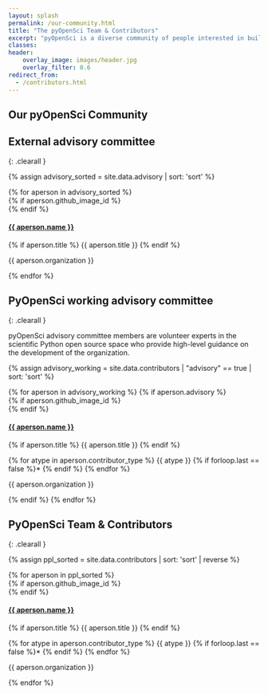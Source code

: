 ```yaml
---
layout: splash
permalink: /our-community.html
title: "The pyOpenSci Team & Contributors"
excerpt: "pyOpenSci is a diverse community of people interested in building a community of practice around scientific software written in Python."
classes:
header:
    overlay_image: images/header.jpg
    overlay_filter: 0.6
redirect_from:
  - /contributors.html
---
```


## Our pyOpenSci Community 

<!-- 
{{ site.data.contributors | size }} people have contributed to pyOpenSci as
of today! 

TODO add this role to the governance 
-->

## External advisory committee
{: .clearall }

{% assign advisory_sorted = site.data.advisory | sort: 'sort' %}

<div class="entries-grid">
{% for aperson in advisory_sorted %}
 <div class="grid__item">
   <article class="archive__item" itemscope="" itemtype="https://schema.org/CreativeWork">
       {% if aperson.github_image_id %}
         <div class="archive__item-teaser tall">
           <img src="https://avatars1.githubusercontent.com/u/{{ aperson.github_image_id }}?s=400&v=4" alt="">
         </div>
       {% endif %}
     <h4 class="archive__item-title" itemprop="headline">
         <a href="https://www.github.com/{{ aperson.github_username }}" rel="permalink"> {{ aperson.name }}
        </a>
     </h4>
     <p class="page__meta">
     {% if aperson.title %}
      <span>{{ aperson.title }}</span>
     {% endif %}
     </p>
     <p class="contrib_org" itemprop="organization"> {{ aperson.organization }} </p>
   </article>
 </div>
{% endfor %}
</div>

## PyOpenSci working advisory committee 
{: .clearall }

pyOpenSci advisory committee members are volunteer experts in the scientific Python open 
source space who provide high-level guidance on the development of the organization. 

{% assign advisory_working = site.data.contributors | "advisory" == true | sort: 'sort' %}

<div class="entries-grid">
{% for aperson in advisory_working %}
  {% if aperson.advisory %}
 <div class="grid__item">
   <article class="archive__item" itemscope="" itemtype="https://schema.org/CreativeWork">
       {% if aperson.github_image_id %}
         <div class="archive__item-teaser tall">
           <img src="https://avatars1.githubusercontent.com/u/{{ aperson.github_image_id }}?s=400&v=4" alt="">
         </div>
       {% endif %}
     <h4 class="archive__item-title" itemprop="headline">
         <a href="https://www.github.com/{{ aperson.github_username }}" rel="permalink"> {{ aperson.name }}
        </a>
     </h4>
     <p class="page__meta">
     {% if aperson.title %}
      <span>{{ aperson.title }}</span>
     {% endif %}
     </p>
     <!-- Contribution types -->
     <p class="page__meta">
     <span class="page__meta-readtime">
      {% for atype in aperson.contributor_type %}
      {{ atype }} {% if forloop.last == false %}* {% endif %}
      {% endfor %}
    </span>
    </p>
     <p class="contrib_org" itemprop="organization"> {{ aperson.organization }} </p>
   </article>
 </div>
 {% endif %}
{% endfor %}
</div>


## PyOpenSci Team & Contributors
{: .clearall }

{% assign ppl_sorted = site.data.contributors | sort: 'sort' | reverse %}

<div class="entries-grid">
{% for aperson in ppl_sorted %}
 <div class="grid__item">
   <article class="archive__item" itemscope="" itemtype="https://schema.org/CreativeWork">
       {% if aperson.github_image_id %}
         <div class="archive__item-teaser tall">
           <img src="https://avatars1.githubusercontent.com/u/{{ aperson.github_image_id }}?s=400&v=4" alt="">
         </div>
       {% endif %}
     <h4 class="archive__item-title" itemprop="headline">
         <a href="https://www.github.com/{{ aperson.github_username }}" rel="permalink"> {{ aperson.name }}
        </a>
     </h4>
     <p class="page__meta">
     {% if aperson.title %}
      <span>{{ aperson.title }}</span>
     {% endif %}
     </p>
     <!-- Contribution types -->
     <p class="page__meta">
     <span class="page__meta-readtime">
      {% for atype in aperson.contributor_type %}
      {{ atype }} {% if forloop.last == false %}* {% endif %}
      {% endfor %}
    </span>
    </p>
     <p class="contrib_org" itemprop="organization"> {{ aperson.organization }} </p>
   </article>
 </div>
{% endfor %}
</div>





